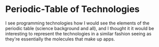 # Periodic-Table of Technologies
I see programming technologies how I would see the elements of the periodic table (science background and all), and I thought it it would be interesting to represent the technologies in a similar fashion seeing as they're essentially the molecules that make up apps.
